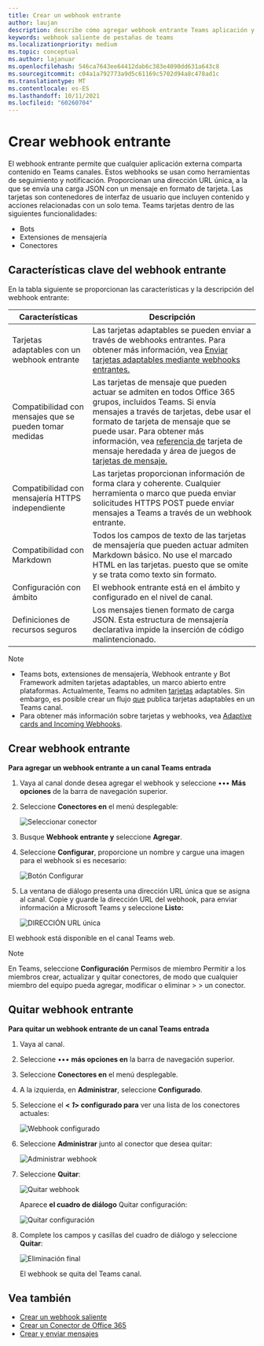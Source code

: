 ```yaml
---
title: Crear un webhook entrante
author: laujan
description: describe cómo agregar webhook entrante Teams aplicación y publicar solicitudes externas para Teams webhooks entrantes
keywords: webhook saliente de pestañas de teams
ms.localizationpriority: medium
ms.topic: conceptual
ms.author: lajanuar
ms.openlocfilehash: 546ca7643ee64412dab6c383e4090dd631a643c8
ms.sourcegitcommit: c04a1a792773a9d5c61169c5702d94a8c478ad1c
ms.translationtype: MT
ms.contentlocale: es-ES
ms.lasthandoff: 10/11/2021
ms.locfileid: "60260704"
---
```

# <a name="create-incoming-webhook"></a>Crear webhook entrante

El webhook entrante permite que cualquier aplicación externa comparta contenido en Teams canales. Estos webhooks se usan como herramientas de seguimiento y notificación. Proporcionan una dirección URL única, a la que se envía una carga JSON con un mensaje en formato de tarjeta. Las tarjetas son contenedores de interfaz de usuario que incluyen contenido y acciones relacionadas con un solo tema. Teams tarjetas dentro de las siguientes funcionalidades:

* Bots
* Extensiones de mensajería
* Conectores

## <a name="key-features-of-incoming-webhook"></a>Características clave del webhook entrante

En la tabla siguiente se proporcionan las características y la descripción del webhook entrante:

| Características | Descripción |
| ------- | ----------- |
|Tarjetas adaptables con un webhook entrante|Las tarjetas adaptables se pueden enviar a través de webhooks entrantes. Para obtener más información, vea [Enviar tarjetas adaptables mediante webhooks entrantes.](../../webhooks-and-connectors/how-to/connectors-using.md#send-adaptive-cards-using-an-incoming-webhook)|
|Compatibilidad con mensajes que se pueden tomar medidas|Las tarjetas de mensaje que pueden actuar se admiten en todos Office 365 grupos, incluidos Teams. Si envía mensajes a través de tarjetas, debe usar el formato de tarjeta de mensaje que se puede usar. Para obtener más información, vea [referencia de](/outlook/actionable-messages/message-card-reference) tarjeta de mensaje heredada y área de juegos de [tarjetas de mensaje.](https://messagecardplayground.azurewebsites.net)|
|Compatibilidad con mensajería HTTPS independiente|Las tarjetas proporcionan información de forma clara y coherente. Cualquier herramienta o marco que pueda enviar solicitudes HTTPS POST puede enviar mensajes a Teams a través de un webhook entrante.|
|Compatibilidad con Markdown|Todos los campos de texto de las tarjetas de mensajería que pueden actuar admiten Markdown básico. No use el marcado HTML en las tarjetas. puesto que se omite y se trata como texto sin formato.|
|Configuración con ámbito|El webhook entrante está en el ámbito y configurado en el nivel de canal.|
|Definiciones de recursos seguros|Los mensajes tienen formato de carga JSON. Esta estructura de mensajería declarativa impide la inserción de código malintencionado.|

> [!NOTE]
> * Teams bots, extensiones de mensajería, Webhook entrante y Bot Framework admiten tarjetas adaptables, un marco abierto entre plataformas. Actualmente, Teams no admiten [tarjetas](../../webhooks-and-connectors/how-to/connectors-creating.md) adaptables. Sin embargo, es posible crear un flujo [que](https://flow.microsoft.com/blog/microsoft-flow-in-microsoft-teams/) publica tarjetas adaptables en un Teams canal.
> * Para obtener más información sobre tarjetas y webhooks, vea [Adaptive cards and Incoming Webhooks](~/task-modules-and-cards/what-are-cards.md#adaptive-cards-and-incoming-webhooks).

## <a name="create-incoming-webhook"></a>Crear webhook entrante

**Para agregar un webhook entrante a un canal Teams entrada**

1. Vaya al canal donde desea agregar el webhook y seleccione &#8226;&#8226;&#8226; **Más opciones** de la barra de navegación superior.
1. Seleccione **Conectores en** el menú desplegable:

    ![Seleccionar conector](~/assets/images/connectors.png)

1. Busque **Webhook entrante y** seleccione **Agregar**.
1. Seleccione **Configurar**, proporcione un nombre y cargue una imagen para el webhook si es necesario:

    ![Botón Configurar](~/assets/images/configure.png)

1. La ventana de diálogo presenta una dirección URL única que se asigna al canal. Copie y guarde la dirección URL del webhook, para enviar información a Microsoft Teams y seleccione **Listo:**

    ![DIRECCIÓN URL única](~/assets/images/url.png)

El webhook está disponible en el canal Teams web.

> [!NOTE]
> En Teams, seleccione **Configuración** Permisos de miembro Permitir a los miembros crear, actualizar y quitar conectores, de modo que cualquier miembro del equipo pueda agregar, modificar o eliminar  >    >  un conector.

## <a name="remove-incoming-webhook"></a>Quitar webhook entrante

**Para quitar un webhook entrante de un canal Teams entrada**

1. Vaya al canal.
1. Seleccione &#8226;&#8226;&#8226; **más opciones en** la barra de navegación superior.
1. Seleccione **Conectores en** el menú desplegable.
1. A la izquierda, en **Administrar**, seleccione **Configurado**.
1. Seleccione el **< *1*> configurado para** ver una lista de los conectores actuales:

    ![Webhook configurado](~/assets/images/configured.png)

1. Seleccione **Administrar** junto al conector que desea quitar:

    ![Administrar webhook](~/assets/images/manage.png)

1. Seleccione **Quitar**:

    ![Quitar webhook](~/assets/images/remove.png)

    Aparece **el cuadro de diálogo** Quitar configuración:

    ![Quitar configuración](~/assets/images/removeconfiguration.png)

1. Complete los campos y casillas del cuadro de diálogo y seleccione **Quitar**:

    ![Eliminación final](~/assets/images/finalremove.png)

    El webhook se quita del Teams canal.

## <a name="see-also"></a>Vea también

* [Crear un webhook saliente](~/webhooks-and-connectors/how-to/add-outgoing-webhook.md)
* [Crear un Conector de Office 365](~/webhooks-and-connectors/how-to/connectors-creating.md)
* [Crear y enviar mensajes](~/webhooks-and-connectors/how-to/connectors-using.md)
